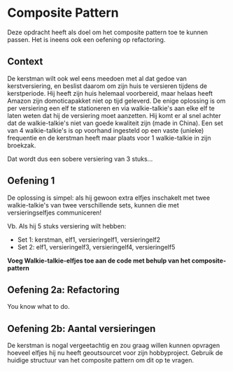 # Composite Pattern

Deze opdracht heeft als doel om het composite pattern toe te kunnen passen.
Het is ineens ook een oefening op refactoring.

## Context

De kerstman wilt ook wel eens meedoen met al dat gedoe van kerstversiering, en beslist daarom om zijn huis te versieren tijdens de kerstperiode.
Hij heeft zijn huis helemaal voorbereid, maar helaas heeft Amazon zijn domoticapakket niet op tijd geleverd.
De enige oplossing is om per versiering een elf te stationeren en via walkie-talkie's aan elke elf te laten weten dat hij de versiering moet aanzetten.
Hij komt er al snel achter dat de walkie-talkie's niet van goede kwaliteit zijn (made in China).
Een set van 4 walkie-talkie's is op voorhand ingesteld op een vaste (unieke) frequentie en de kerstman heeft maar plaats voor 1 walkie-talkie in zijn broekzak.

Dat wordt dus een sobere versiering van 3 stuks...

## Oefening 1

De oplossing is simpel: als hij gewoon extra elfjes inschakelt met twee walkie-talkie's van twee verschillende sets, kunnen die met versieringselfjes communiceren!

Vb. Als hij 5 stuks versiering wilt hebben:
* Set 1: kerstman, elf1, versieringelf1, versieringelf2
* Set 2: elf1, versieringelf3, versieringelf4, versieringelf5

**Voeg Walkie-talkie-elfjes toe aan de code met behulp van het composite-pattern**

## Oefening 2a: Refactoring

You know what to do.

## Oefening 2b: Aantal versieringen

De kerstman is nogal vergeetachtig en zou graag willen kunnen opvragen hoeveel elfjes hij nu heeft geoutsourcet voor zijn hobbyproject.
Gebruik de huidige structuur van het composite pattern om dit op te vragen.
